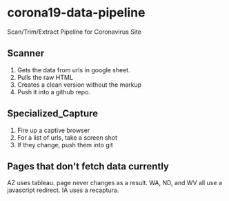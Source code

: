 # corona19-data-pipeline

Scan/Trim/Extract Pipeline for Coronavirus Site

## Scanner

1. Gets the data from urls in google sheet.
2. Pulls the raw HTML
3. Creates a clean version without the markup
4. Push it into a github repo.

## Specialized_Capture

1. Fire up a captive browser
2. For a list of urls, take a screen shot
3. If they change, push them into git


## Pages that don't fetch data currently

AZ uses tableau.  page never changes as a result.
WA, ND, and WV all use a javascript redirect.
IA uses a recaptura.
